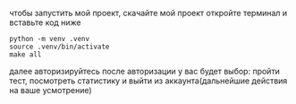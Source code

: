 чтобы запустить мой проект, скачайте мой проект откройте терминал и вставьте код ниже
```
python -m venv .venv
source .venv/bin/activate
make all
```
далее авторизируйтесь
после авторизации у вас будет выбор: пройти тест, посмотреть статистику и выйти из аккаунта(дальнейшие действия на ваше усмотрение)
